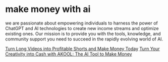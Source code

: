 # make money with ai
 we are passionate about empowering individuals to harness the power of ChatGPT and AI technologies to create new income streams and optimize existing ones. Our mission is to provide you with the tools, knowledge, and community support you need to succeed in the rapidly evolving world of AI.

 [Turn Long Videos into Profitable Shorts and Make Money Today](https://chatgpt.trading/turn-long-videos-into-profitable-shorts-and-make-money-today/)
 [Turn Your Creativity into Cash with AKOOL: The AI Tool to Make Money](https://chatgpt.trading/turn-your-creativity-into-cash-with-akool-the-ai-tool-to-make-money/)
